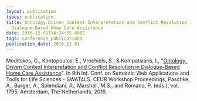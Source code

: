 ```yaml
---
layout: publication
types: publication
title: Ontology-Driven Context Interpretation and Conflict Resolution in
  Dialogue-Based Home Care Assistance
date: 2016-12-01T14:24:55.000Z
tags: conference_publications
publication_date: 2016-12-01
---
```

Meditskos, G., Kontopoulos, E., Vrochidis, S., &amp; Kompatsiaris, I., "<a href="http://ceur-ws.org/Vol-1795/paper1.pdf">Ontology-Driven Context Interpretation and Conflict Resolution in Dialogue-Based Home Care Assistance</a>". In 9th Int. Conf. on Semantic Web Applications and Tools for Life Sciences - SWAT4LS. CEUR Workshop Proceedings, Paschke, A., Burger, A., Splendiani, A., Marshall, M.S., and Romano, P. (eds.),  vol. 1795, Amsterdam, The Netherlands, 2016.
